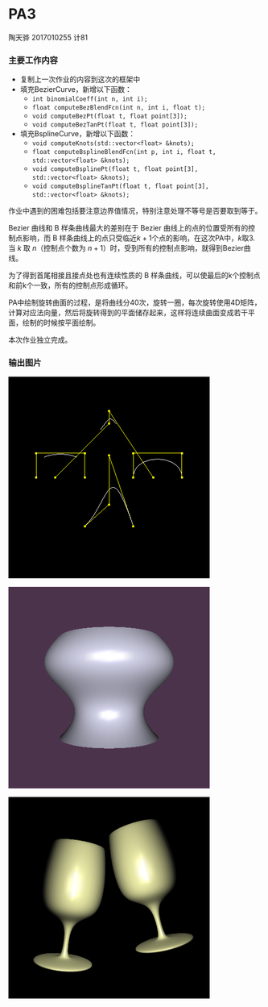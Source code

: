 # PA3

陶天骅 2017010255 计81

### 主要工作内容

- 复制上一次作业的内容到这次的框架中
- 填充BezierCurve，新增以下函数：
  - `int binomialCoeff(int n, int i);`
  - `float computeBezBlendFcn(int n, int i, float t);`
  - `void computeBezPt(float t, float point[3]);`
  - `void computeBezTanPt(float t, float point[3]);`
- 填充BsplineCurve，新增以下函数：
  - `void computeKnots(std::vector<float> &knots);`
  - `float computeBsplineBlendFcn(int p, int i, float t, std::vector<float> &knots);`
  - `void computeBsplinePt(float t, float point[3], std::vector<float> &knots);`
  - `void computeBsplineTanPt(float t, float point[3], std::vector<float> &knots);`


作业中遇到的困难包括要注意边界值情况，特别注意处理不等号是否要取到等于。

Bezier 曲线和 B 样条曲线最大的差别在于 Bezier 曲线上的点的位置受所有的控制点影响，而 B 样条曲线上的点只受临近$k+1$个点的影响，在这次PA中，$k$取3. 当 $k$ 取 $n$（控制点个数为 $n + 1$）时，受到所有的控制点影响，就得到Bezier曲线。

为了得到首尾相接且接点处也有连续性质的 B 样条曲线，可以使最后的k个控制点和前k个一致，所有的控制点形成循环。

PA中绘制旋转曲面的过程，是将曲线分40次，旋转一圈，每次旋转使用4D矩阵，计算对应法向量，然后将旋转得到的平面储存起来，这样将连续曲面变成若干平面，绘制的时候按平面绘制。

本次作业独立完成。

### 输出图片

![scene08](report.assets/scene08.bmp)

![scene09](report.assets/scene09.bmp)

![scene10](report.assets/scene10.bmp)
